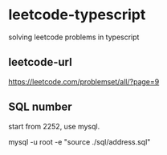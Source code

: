 # leetcode-typescript

solving leetcode problems in typescript

## leetcode-url

<https://leetcode.com/problemset/all/?page=9>

## SQL number

start from 2252, use mysql.

mysql -u root -e "source ./sql/address.sql"
